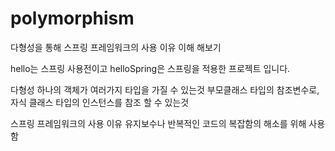 # polymorphism
다형성을 통해 스프링 프레임워크의 사용 이유 이해 해보기

hello는 스프링 사용전이고 helloSpring은 스프링을 적용한 프로젝트 입니다.

다형성
하나의 객체가 여러가지 타입을 가질 수 있는것
부모클래스 타입의 참조변수로, 자식 클래스 타입의 인스턴스를 참조 할 수 있는것

스프링 프레임워크의 사용 이유
유지보수나 반복적인 코드의 복잡함의 해소를 위해 사용함

